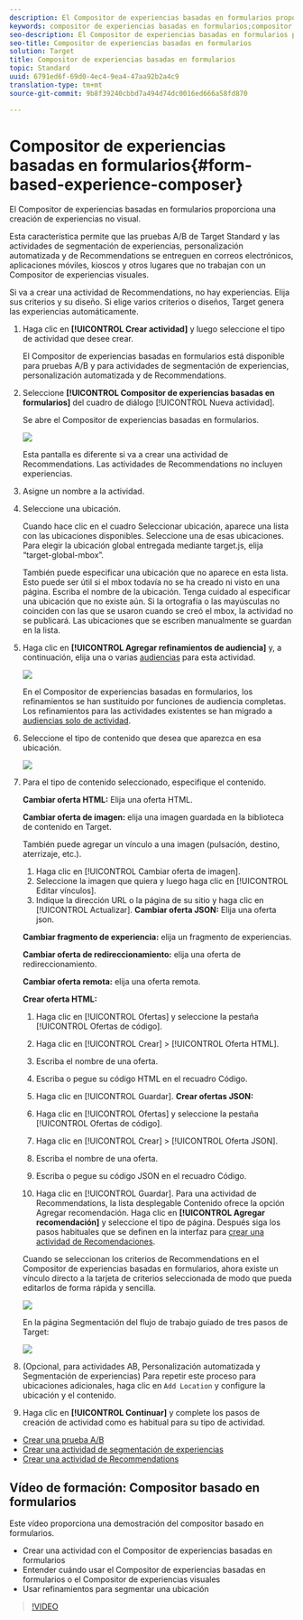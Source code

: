 ```yaml
---
description: El Compositor de experiencias basadas en formularios proporciona una creación de experiencias no visual.
keywords: compositor de experiencias basadas en formularios;compositor basado en formularios;refinamientos
seo-description: El Compositor de experiencias basadas en formularios proporciona una creación de experiencias no visual.
seo-title: Compositor de experiencias basadas en formularios
solution: Target
title: Compositor de experiencias basadas en formularios
topic: Standard
uuid: 6791ed6f-69d0-4ec4-9ea4-47aa92b2a4c9
translation-type: tm+mt
source-git-commit: 9b8f39240cbbd7a494d74dc0016ed666a58fd870

---
```



# Compositor de experiencias basadas en formularios{#form-based-experience-composer}

El Compositor de experiencias basadas en formularios proporciona una creación de experiencias no visual.

Esta característica permite que las pruebas A/B de Target Standard y las actividades de segmentación de experiencias, personalización automatizada y de Recommendations se entreguen en correos electrónicos, aplicaciones móviles, kioscos y otros lugares que no trabajan con un Compositor de experiencias visuales.

Si va a crear una actividad de Recommendations, no hay experiencias. Elija sus criterios y su diseño. Si elige varios criterios o diseños, Target genera las experiencias automáticamente.

1. Haga clic en **[!UICONTROL Crear actividad]** y luego seleccione el tipo de actividad que desee crear.

   El Compositor de experiencias basadas en formularios está disponible para pruebas A/B y para actividades de segmentación de experiencias, personalización automatizada y de Recommendations.
1. Seleccione **[!UICONTROL Compositor de experiencias basadas en formularios]** del cuadro de diálogo [!UICONTROL Nueva actividad].

   Se abre el Compositor de experiencias basadas en formularios.

   ![](assets/location_refinements.png)

   Esta pantalla es diferente si va a crear una actividad de Recommendations. Las actividades de Recommendations no incluyen experiencias.
1. Asigne un nombre a la actividad.
1. Seleccione una ubicación.

   Cuando hace clic en el cuadro Seleccionar ubicación, aparece una lista con las ubicaciones disponibles. Seleccione una de esas ubicaciones. Para elegir la ubicación global entregada mediante target.js, elija “target-global-mbox”.

   También puede especificar una ubicación que no aparece en esta lista. Esto puede ser útil si el mbox todavía no se ha creado ni visto en una página. Escriba el nombre de la ubicación. Tenga cuidado al especificar una ubicación que no existe aún. Si la ortografía o las mayúsculas no coinciden con las que se usaron cuando se creó el mbox, la actividad no se publicará. Las ubicaciones que se escriben manualmente se guardan en la lista.
1. Haga clic en **[!UICONTROL Agregar refinamientos de audiencia]** y, a continuación, elija una o varias [audiencias](../c-target/target.md#concept_A782F8481A5041EBA75103CB26376522) para esta actividad.

   ![](assets/location_refinements_2.png)

   En el Compositor de experiencias basadas en formularios, los refinamientos se han sustituido por funciones de audiencia completas. Los refinamientos para las actividades existentes se han migrado a   [audiencias solo de actividad](../c-target/creating-activity-only-audience.md#concept_A6BADCF530ED4AE1852E677FEBE68483).
1. Seleccione el tipo de contenido que desea que aparezca en esa ubicación.

   ![](assets/form_content.png)

1. Para el tipo de contenido seleccionado, especifique el contenido.

   **Cambiar oferta HTML:** Elija una oferta HTML.

   **Cambiar oferta de imagen:** elija una imagen guardada en la biblioteca de contenido en Target.

   También puede agregar un vínculo a una imagen (pulsación, destino, aterrizaje, etc.).

   1. Haga clic en [!UICONTROL Cambiar oferta de imagen].
   1. Seleccione la imagen que quiera y luego haga clic en [!UICONTROL Editar vínculos].
   1. Indique la dirección URL o la página de su sitio y haga clic en [!UICONTROL Actualizar].
   **Cambiar oferta JSON:** Elija una oferta json.

   **Cambiar fragmento de experiencia:** elija un fragmento de experiencias.

   **Cambiar oferta de redireccionamiento:** elija una oferta de redireccionamiento.

   **Cambiar oferta remota:** elija una oferta remota.

   **Crear oferta HTML:**

   1. Haga clic en [!UICONTROL Ofertas] y seleccione la pestaña [!UICONTROL Ofertas de código].
   1. Haga clic en [!UICONTROL Crear] &gt; [!UICONTROL Oferta HTML].
   1. Escriba el nombre de una oferta.
   1. Escriba o pegue su código HTML en el recuadro Código.
   1. Haga clic en [!UICONTROL Guardar].
   **Crear ofertas JSON:**

   1. Haga clic en [!UICONTROL Ofertas] y seleccione la pestaña [!UICONTROL Ofertas de código].
   1. Haga clic en [!UICONTROL Crear] &gt; [!UICONTROL Oferta JSON].
   1. Escriba el nombre de una oferta.
   1. Escriba o pegue su código JSON en el recuadro Código.
   1. Haga clic en [!UICONTROL Guardar].
   Para una actividad de Recommendations, la lista desplegable Contenido ofrece la opción Agregar recomendación. Haga clic en **[!UICONTROL Agregar recomendación]** y seleccione el tipo de página. Después siga los pasos habituales que se definen en la interfaz para [crear una actividad de Recomendaciones](https://marketing.adobe.com/resources/help/en_US/target/recs/t_create_recs_activity.html).

   Cuando se seleccionan los criterios de Recommendations en el Compositor de experiencias basadas en formularios, ahora existe un vínculo directo a la tarjeta de criterios seleccionada de modo que pueda editarlos de forma rápida y sencilla.

   ![](assets/change_criteria.png)

   En la página Segmentación del flujo de trabajo guiado de tres pasos de Target:

   ![](assets/change_criteria_2.png)

1. (Opcional, para actividades AB, Personalización automatizada y Segmentación de experiencias) Para repetir este proceso para ubicaciones adicionales, haga clic en `Add Location` y configure la ubicación y el contenido.
1. Haga clic en **[!UICONTROL Continuar]** y complete los pasos de creación de actividad como es habitual para su tipo de actividad.

* [Crear una prueba A/B](../c-activities/t-test-ab/t-test-create-ab/test-create-ab.md#task_68C8079BF9FF4625A3BD6680D554BB72)
* [Crear una actividad de segmentación de experiencias](../c-activities/t-experience-target/t-xt-create/xt-create.md#task_D6B3429AC31549E1A70EDF04B3DDC765)
* [Crear una actividad de Recommendations](../c-recommendations/t-create-recs-activity/create-recs-activity.md#task_6874328773C64C44A73F0A130AD3F96F)

## Vídeo de formación: Compositor basado en formularios

Este vídeo proporciona una demostración del compositor basado en formularios.

* Crear una actividad con el Compositor de experiencias basadas en formularios
* Entender cuándo usar el Compositor de experiencias basadas en formularios o el Compositor de experiencias visuales
* Usar refinamientos para segmentar una ubicación

>[!VIDEO](https://video.tv.adobe.com/v/17390)